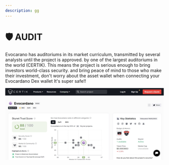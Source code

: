 ```yaml
---
description: gg
---
```


# 🛡 AUDIT

Evocarano has auditoriums in its market curriculum, transmitted by several analysts until the project is approved. by one of the largest auditoriums in the world (CERTIK). This means the project is serious enough to bring investors world-class security. and bring peace of mind to those who make their investment, don't worry about the asset wallet when connecting your Evocardano Dex wallet It's super safe!!

![EVOCARDANO AUDIT CERTIFICATE](<.gitbook/assets/cats (1).jpg>)
